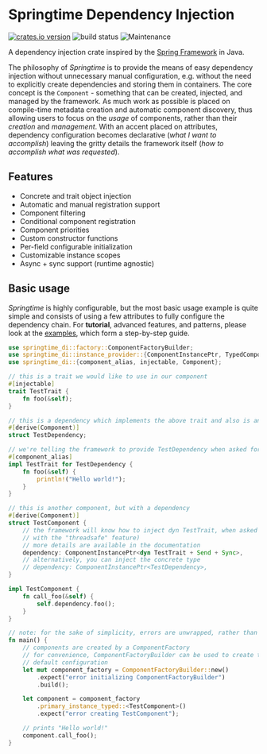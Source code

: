 # Springtime Dependency Injection

[![crates.io version](https://img.shields.io/crates/v/springtime-di.svg)](https://crates.io/crates/springtime-di)
![build status](https://github.com/krojew/springtime/actions/workflows/rust.yml/badge.svg)
![Maintenance](https://img.shields.io/maintenance/yes/2023)

A dependency injection crate inspired by the
[Spring Framework](https://spring.io/) in Java.

The philosophy of *Springtime* is to provide the means of easy dependency
injection without unnecessary manual configuration, e.g. without the need to
explicitly create dependencies and storing them in containers. The core concept
is the `Component` - something that can be created, injected, and managed by the
framework. As much work as possible is placed on compile-time metadata creation
and automatic component discovery, thus allowing users to focus on the _usage_
of components, rather than their _creation_ and _management_. With an accent
placed on attributes, dependency configuration becomes declarative (_what I want
to accomplish_) leaving the gritty details the framework itself (_how to
accomplish what was requested_).

## Features

* Concrete and trait object injection
* Automatic and manual registration support
* Component filtering
* Conditional component registration
* Component priorities
* Custom constructor functions
* Per-field configurable initialization
* Customizable instance scopes
* Async + sync support (runtime agnostic)

## Basic usage

*Springtime* is highly configurable, but the most basic usage example is quite
simple and consists of using a few attributes to fully configure the dependency
chain. For **tutorial**, advanced features, and patterns, please look at the
[examples](https://github.com/krojew/springtime/tree/master/springtime-di/examples),
which form a step-by-step guide.

```rust
use springtime_di::factory::ComponentFactoryBuilder;
use springtime_di::instance_provider::{ComponentInstancePtr, TypedComponentInstanceProvider};
use springtime_di::{component_alias, injectable, Component};

// this is a trait we would like to use in our component
#[injectable]
trait TestTrait {
    fn foo(&self);
}

// this is a dependency which implements the above trait and also is an injectable component
#[derive(Component)]
struct TestDependency;

// we're telling the framework to provide TestDependency when asked for dyn TestTrait
#[component_alias]
impl TestTrait for TestDependency {
    fn foo(&self) {
        println!("Hello world!");
    }
}

// this is another component, but with a dependency
#[derive(Component)]
struct TestComponent {
    // the framework will know how to inject dyn TestTrait, when asked for TestComponent (Send + Sync are only needed
    // with the "threadsafe" feature)
    // more details are available in the documentation
    dependency: ComponentInstancePtr<dyn TestTrait + Send + Sync>,
    // alternatively, you can inject the concrete type
    // dependency: ComponentInstancePtr<TestDependency>,
}

impl TestComponent {
    fn call_foo(&self) {
        self.dependency.foo();
    }
}

// note: for the sake of simplicity, errors are unwrapped, rather than gracefully handled
fn main() {
    // components are created by a ComponentFactory
    // for convenience, ComponentFactoryBuilder can be used to create the factory with a reasonable
    // default configuration
    let mut component_factory = ComponentFactoryBuilder::new()
        .expect("error initializing ComponentFactoryBuilder")
        .build();

    let component = component_factory
        .primary_instance_typed::<TestComponent>()
        .expect("error creating TestComponent");

    // prints "Hello world!"
    component.call_foo();
}

```
